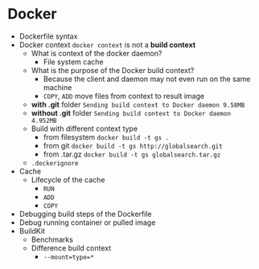 # Docker

* Dockerfile syntax
* Docker context ```docker context``` is not a **build context**
    * What is context of the docker daemon?
        * File system cache
    * What is the purpose of the Docker build context?
        * Because the client and daemon may not even run on the same machine
        * ```COPY```, ```ADD``` move files from context to result image 
    * **with .git** folder ```Sending build context to Docker daemon 9.58MB```
    * **without .git** folder ```Sending build context to Docker daemon  4.952MB```
    * Build with different context type 
        * from filesystem ```docker build -t gs .```
        * from git ```docker build -t gs http://globalsearch.git```
        * from .tar.gz ```docker build -t gs globalsearch.tar.gz```
    * ```.dockerignore```
* Cache 
    * Lifecycle of the cache
        * ```RUN```
        * ```ADD```
        * ```COPY```
* Debugging build steps of the Dockerfile
* Debug running container or pulled image
* BuildKit
    * Benchmarks
    * Difference build context
        * ```--mount=type=*```
